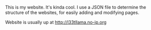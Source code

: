 This is my website. It's kinda cool. I use a JSON file to determine the structure of the websites, for easily adding and modifying pages.

Website is usually up at http://l33tllama.no-ip.org
